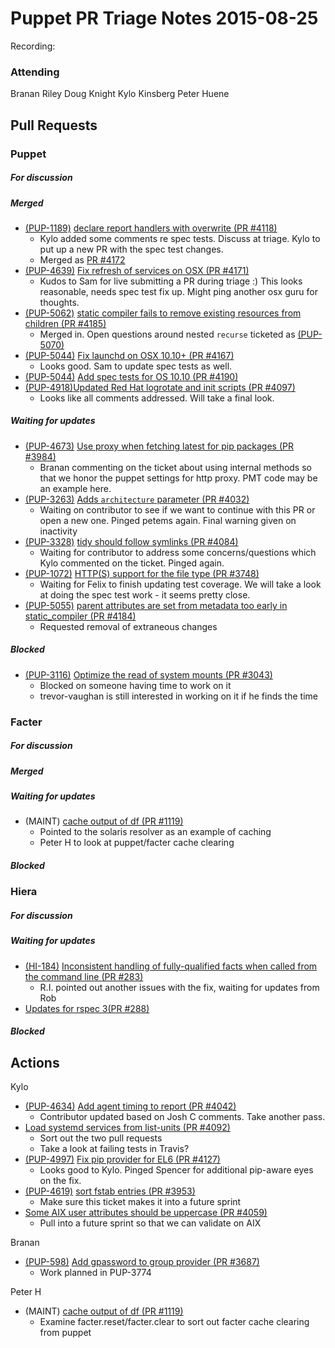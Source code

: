 # Puppet PR Triage Notes 2015-08-25

Recording: 

### Attending

Branan Riley
Doug Knight
Kylo Kinsberg
Peter Huene

## Pull Requests

### Puppet

##### For discussion

##### Merged

* [(PUP-1189)](https://tickets.puppetlabs.com/browse/PUP-1189) [declare report handlers with overwrite (PR #4118)](https://github.com/puppetlabs/puppet/pull/4118)
  - Kylo added some comments re spec tests. Discuss at triage. Kylo to put up a new PR with the spec test changes.
  - Merged as [PR #4172](https://github.com/puppetlabs/puppet/pull/4172)
* [(PUP-4639)](https://tickets.puppetlabs.com/browse/PUP-4639) [Fix refresh of services on OSX (PR #4171)](https://github.com/puppetlabs/puppet/pull/4171)
  - Kudos to Sam for live submitting a PR during triage :)  This looks reasonable, needs spec test fix up. Might ping another osx guru for thoughts.
* [(PUP-5062)](https://tickets.puppetlabs.com/browse/PUP-5062) [static compiler fails to remove existing resources from children (PR #4185)](https://github.com/puppetlabs/puppet/pull/4185)
  - Merged in. Open questions around nested `recurse` ticketed as [(PUP-5070)](https://tickets.puppetlabs.com/browse/PUP-5070)
* [(PUP-5044)](https://tickets.puppetlabs.com/browse/PUP-5044) [Fix launchd on OSX 10.10+ (PR #4167)](https://github.com/puppetlabs/puppet/pull/4167)
  - Looks good. Sam to update spec tests as well.
* [(PUP-5044)](https://tickets.puppetlabs.com/browse/PUP-5044) [Add spec tests for OS 10.10 (PR #4190)](https://github.com/puppetlabs/puppet/pull/4190)
* [(PUP-4918)](https://tickets.puppetlabs.com/browse/PUP-4918)[Updated Red Hat logrotate and init scripts (PR #4097)](https://github.com/puppetlabs/puppet/pull/4097)
  - Looks like all comments addressed. Will take a final look.

##### Waiting for updates

* [(PUP-4673)](https://tickets.puppetlabs.com/browse/PUP-4673) [Use proxy when fetching latest for pip packages (PR #3984)](https://github.com/puppetlabs/puppet/pull/3984)
  - Branan commenting on the ticket about using internal methods so that we honor the puppet settings for http proxy. PMT code may be an example here.
* [(PUP-3263)](https://tickets.puppetlabs.com/browse/PUP-3263) [Adds `architecture` parameter (PR #4032)](https://github.com/puppetlabs/puppet/pull/4032)
  - Waiting on contributor to see if we want to continue with this PR or open a new one. Pinged petems again. Final warning given on inactivity
* [(PUP-3328)](https://tickets.puppetlabs.com/browse/PUP-3328) [tidy should follow symlinks (PR #4084)](https://github.com/puppetlabs/puppet/pull/4084)
  - Waiting for contributor to address some concerns/questions which Kylo commented on the ticket. Pinged again.
* [(PUP-1072)](https://tickets.puppetlabs.com/browse/PUP-1072) [HTTP(S) support for the file type (PR #3748)](https://github.com/puppetlabs/puppet/pull/3748)
  - Waiting for Felix to finish updating test coverage. We will take a look at doing the spec test work - it seems pretty close.
* [(PUP-5055)](https://tickets.puppetlabs.com/browse/PUP-5055) [parent attributes are set from metadata too early in static_compiler (PR #4184)](https://github.com/puppetlabs/puppet/pull/4184)
  - Requested removal of extraneous changes

##### Blocked

* [(PUP-3116)](https://tickets.puppetlabs.com/browse/PUP-3116) [Optimize the read of system mounts (PR #3043)](https://github.com/puppetlabs/puppet/pull/3043)
  - Blocked on someone having time to work on it
  - trevor-vaughan is still interested in working on it if he finds the time

### Facter

##### For discussion

##### Merged

##### Waiting for updates

* (MAINT) [cache output of df (PR #1119)](https://github.com/puppetlabs/facter/pull/1119)
  - Pointed to the solaris resolver as an example of caching
  - Peter H to look at puppet/facter cache clearing

##### Blocked

### Hiera

##### For discussion

##### Waiting for updates
* [(HI-184)](https://tickets.puppetlabs.com/browse/HI-184) [Inconsistent handling of fully-qualified facts when called from the command line (PR #283)](https://github.com/puppetlabs/hiera/pull/283)
  - R.I. pointed out another issues with the fix, waiting for updates from Rob
* [Updates for rspec 3(PR #288)](https://github.com/puppetlabs/hiera/pull/288)

##### Blocked

## Actions

Kylo

* [(PUP-4634)](https://tickets.puppetlabs.com/browse/PUP-4634) [Add agent timing to report (PR #4042)](https://github.com/puppetlabs/puppet/pull/4042)
  - Contributor updated based on Josh C comments. Take another pass.
* [Load systemd services from list-units (PR #4092)](https://github.com/puppetlabs/puppet/pull/4092)
  - Sort out the two pull requests
  - Take a look at failing tests in Travis?
* [(PUP-4997)](https://tickets.puppetlabs.com/browse/PUP-4997) [Fix pip provider for EL6 (PR #4127)](https://github.com/puppetlabs/puppet/pull/4127)
  - Looks good to Kylo. Pinged Spencer for additional pip-aware eyes on the fix.
* [(PUP-4619)](https://tickets.puppetlabs.com/browse/PUP-4619) [sort fstab entries (PR #3953)](https://github.com/puppetlabs/puppet/pull/3953)
  - Make sure this ticket makes it into a future sprint
* [Some AIX user attributes should be uppercase (PR #4059)](https://github.com/puppetlabs/puppet/pull/4059)
  - Pull into a future sprint so that we can validate on AIX

Branan

* [(PUP-598)](https://tickets.puppetlabs.com/browse/PUP-598) [Add gpassword to group provider (PR #3687)](https://github.com/puppetlabs/puppet/pull/3687)
  - Work planned in PUP-3774

Peter H
* (MAINT) [cache output of df (PR #1119)](https://github.com/puppetlabs/facter/pull/1119)
  - Examine facter.reset/facter.clear to sort out facter cache clearing from puppet
